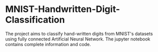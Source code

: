 # MNIST-Handwritten-Digit-Classification
The project aims to classify hand-written digits from MNIST's datasets using fully connected Artificial Neural Network.
The jupyter notebook contains complete information and code.
